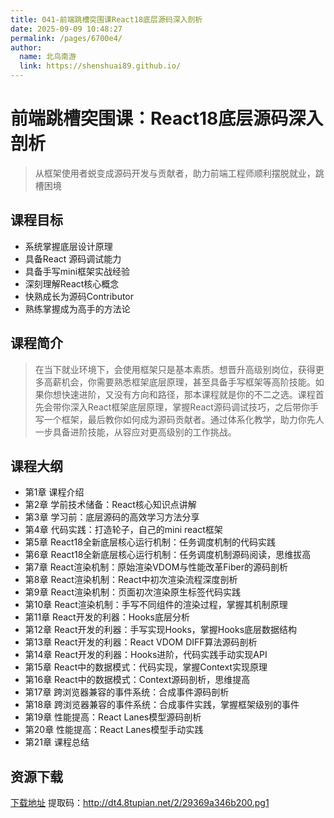 ```yaml
---
title: 041-前端跳槽突围课React18底层源码深入剖析
date: 2025-09-09 10:48:27
permalink: /pages/6700e4/
author: 
  name: 北鸟南游
  link: https://shenshuai89.github.io/
---
```

# 前端跳槽突围课：React18底层源码深入剖析
> 从框架使用者蜕变成源码开发与贡献者，助力前端工程师顺利摆脱就业，跳槽困境

## 课程目标
- 系统掌握底层设计原理
- 具备React 源码调试能力
- 具备手写mini框架实战经验
- 深刻理解React核心概念
- 快熟成长为源码Contributor
- 熟练掌握成为高手的方法论

## 课程简介
> 在当下就业环境下，会使用框架只是基本素质。想晋升高级别岗位，获得更多高薪机会，你需要熟悉框架底层原理，甚至具备手写框架等高阶技能。如果你想快速进阶，又没有方向和路径，那本课程就是你的不二之选。课程首先会带你深入React框架底层原理，掌握React源码调试技巧，之后带你手写一个框架，最后教你如何成为源码贡献者。通过体系化教学，助力你先人一步具备进阶技能，从容应对更高级别的工作挑战。

## 课程大纲
- 第1章 课程介绍
- 第2章 学前技术储备：React核心知识点讲解
- 第3章 学习前：底层源码的高效学习方法分享
- 第4章 代码实践：打造轮子，自己的mini react框架
- 第5章 React18全新底层核心运行机制：任务调度机制的代码实践
- 第6章 React18全新底层核心运行机制：任务调度机制源码阅读，思维拔高
- 第7章 React渲染机制：原始渲染VDOM与性能改革Fiber的源码剖析
- 第8章 React渲染机制：React中初次渲染流程深度剖析
- 第9章 React渲染机制：页面初次渲染原生标签代码实践
- 第10章 React渲染机制：手写不同组件的渲染过程，掌握其机制原理
- 第11章 React开发的利器：Hooks底层分析
- 第12章 React开发的利器：手写实现Hooks，掌握Hooks底层数据结构
- 第13章 React开发的利器：React VDOM DIFF算法源码剖析
- 第14章 React开发的利器：Hooks进阶，代码实践手动实现API
- 第15章 React中的数据模式：代码实现，掌握Context实现原理
- 第16章 React中的数据模式：Context源码剖析，思维提高
- 第17章 跨浏览器兼容的事件系统：合成事件源码剖析
- 第18章 跨浏览器兼容的事件系统：合成事件实践，掌握框架级别的事件
- 第19章 性能提高：React Lanes模型源码剖析
- 第20章 性能提高：React Lanes模型手动实践
- 第21章 课程总结

## 资源下载
[下载地址](https://pan.baidu.com/s/1T-8GL2hpx2jsmf811-UbdA ) 提取码：http://dt4.8tupian.net/2/29369a346b200.pg1